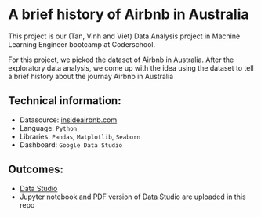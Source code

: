 # A brief history of Airbnb in Australia

This project is our (Tan, Vinh and Viet) Data Analysis project in Machine Learning Engineer bootcamp at Coderschool.

For this project, we picked the dataset of Airbnb in Australia. After the exploratory data analysis, we come up with the idea using the dataset to tell a brief history about the journay Airbnb in Australia

## Technical information:
- Datasource: [insideairbnb.com](http://insideairbnb.com/get-the-data.html)
- Language: `Python`
- Libraries: `Pandas`, `Matplotlib`, `Seaborn`
- Dashboard: `Google Data Studio`

## Outcomes:
- [Data Studio](https://datastudio.google.com/reporting/1d0a0af4-96be-44d0-87ca-5b8320920048)
- Jupyter notebook and PDF version of Data Studio are uploaded in this repo
